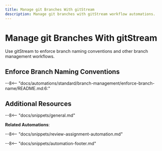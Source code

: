 ```yaml
---
title: Manage git Branches With gitStream
description: Manage git branches with gitStream workflow automations.
---
```

# Manage git Branches With gitStream

Use gitStream to enforce branch naming conventions and other branch management workflows.


<a name="enforce-branch-name"></a>
## Enforce Branch Naming Conventions
--8<-- "docs/automations/standard/branch-management/enforce-branch-name/README.md:6:"

## Additional Resources

--8<-- "docs/snippets/general.md"

**Related Automations**:

--8<-- "docs/snippets/review-assignment-automation.md"

--8<-- "docs/snippets/automation-footer.md"
